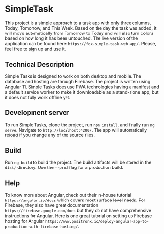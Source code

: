# SimpleTask

This project is a simple approach to a task app with only three columns, Today, Tomorrow, and This Week. Based on the day the task was added, it will move automatically from Tomorrow to Today and will also turn colors based on how long it has been untouched. The live version of the application can be found here: `https://fox-simple-task.web.app/`. Please, feel free to sign up and use it.

## Technical Description

Simple Tasks is designed to work on both desktop and mobile. The database and hosting are through Firebase. The project is written using Angular 11. Simple Tasks does use PWA technologies having a manifest and a default service worker to make it downloadable as a stand-alone app, but it does not fully work offline yet.

## Development server

To run Simple Tasks, clone the project, run `npm install`, and finally run `ng serve`. Navigate to `http://localhost:4200/`. The app will automatically reload if you change any of the source files.

## Build

Run `ng build` to build the project. The build artifacts will be stored in the `dist/` directory. Use the `--prod` flag for a production build.

## Help

To know more about Angular, check out their in-house tutorial `https://angular.io/docs` which covers most surface level needs. For Firebase, they also have great documentation `https://firebase.google.com/docs` but they do not have comprehensive instructions for Angular. Here is one great tutorial on setting up Firebase hosting for Angular `https://www.positronx.io/deploy-angular-app-to-production-with-firebase-hosting/`.
